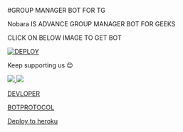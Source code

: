 #GROUP MANAGER BOT FOR TG

Nobara IS ADVANCE GROUP MANAGER BOT FOR GEEKS 

CLICK ON BELOW IMAGE TO GET BOT  

[![DEPLOY](https://telegra.ph/file/39fa17ce1b2bca43fdc01.jpg)](https://t.mr/@NobarasanRobot)

Keep supporting us 😊

<a href="https://github.com/satyanandatripathi/emcee" alt="GitHub repo size"> <img src="https://img.shields.io/github/repo-size/satyanandatripathi/emcee" />
<a href="https://t.me/BotProtocol" alt="Telegram!"> <img src="https://aleen42.github.io/badges/src/telegram.svg" /> 



[DEVLOPER](https://t.me/xtheanonymous)






[BOTPROTOCOL](https://t.me/BOTPROTOCOL)





[Deploy to heroku](https://dashboard.heroku.com/new?button-url=https%3A%2F%2Fgithub.com%2Fsatyanandatripathi%2FEMCEE&template=https%3A%2F%2Fgithub.com%2Fsatyanandatripathi%2FEMCEE)

